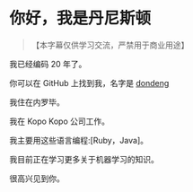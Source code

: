 # 你好，我是丹尼斯顿

> 【本字幕仅供学习交流，严禁用于商业用途】

我已经编码 20 年了。

你可以在 GitHub 上找到我，名字是 [dondeng](https://github.com/dondeng)

我住在内罗毕。

我在 Kopo Kopo 公司工作。

我主要用这些语言编程:[Ruby，Java]。

我目前正在学习更多关于机器学习的知识。

很高兴见到你。